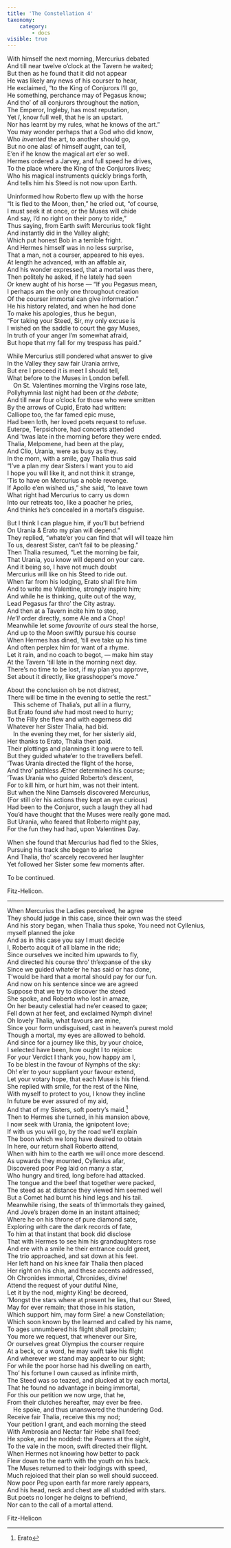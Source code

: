 ```yaml
---
title: 'The Constellation 4'
taxonomy:
    category:
        - docs
visible: true
---
```


With himself the next morning, Mercurius debated  
And till near twelve o’clock at the Tavern he waited;  
But then as he found that it did not appear  
He was likely any news of his courser to hear,  
He exclaimed, “to the King of Conjurors I’ll go,  
He something, perchance may of Pegasus know;  
And tho’ of all conjurors throughout the nation,  
The Emperor, Ingleby, has most reputation,  
Yet *I*, know full well, that he is an upstart.  
Nor has learnt by my rules, what he knows of the art.”  
You may wonder perhaps that a God who did know,  
Who *invented* the art, to another should go,  
But no one alas! of himself aught, can tell,  
E’en if he know the magical art e’er so well.  
Hermes ordered a Jarvey, and full speed he drives,  
To the place where the King of the Conjurors lives;  
Who his magical instruments quickly brings forth,  
And tells him his Steed is not now upon Earth.  
  
Uninformed how Roberto flew up with the horse  
“It is fled to the Moon, then,” he cried out, “of course,  
I must seek it <span data-tippy="directly" class="green">at once</span>, or the Muses will chide  
And say, <span data-tippy="on their steed I’d no business" class="green">I’d no right on their pony</span> to ride,”  
Thus saying, from Earth swift Mercurius took flight  
And instantly did in the Valley alight;  
Which put <span data-tippy="poor Roberto" class="green">honest Bob</span> in a terrible fright.  
And Hermes himself was in no less surprise,  
That a man, not a courser, appeared to his eyes.  
At length he advanced, with an affable air,  
And his wonder expressed, that a mortal was there,  
Then politely he asked, if he lately had seen  
Or knew aught of his horse — “If you Pegasus mean,  
I perhaps am the only one throughout creation  
Of the courser immortal can give information.”  
He his history related, and when he had done  
To make his apologies, thus he begun,  
“For taking your Steed, Sir, my only excuse is  
I wished on the saddle to court the gay Muses,  
In truth of your anger I’m somewhat afraid,  
But hope that my fall for my trespass has paid.”  
  
While Mercurius still pondered what answer to give  
In the Valley they saw fair Urania arrive,  
But ere I proceed it is meet I should tell,  
What before to the Muses in London befell.  
&emsp;On St. Valentines morning the Virgins rose late,  
Pollyhymnia last night had been *at the debate*;  
And till near four o’clock for those who were smitten  
By the arrows of Cupid, Erato had written:  
Calliope too, the far famed epic muse,  
Had been loth, her loved poets request to refuse.  
Euterpe, Terpsichore, had concerts attended  
And ’twas late in the morning before they were ended.  
Thalia, Melpomene, had been at the play,  
And Clio, Urania, were as busy as they.  
In the morn, with a smile, gay Thalia thus said  
“I’ve a plan my dear Sisters I want you to aid  
I hope you will like it, and not think it strange,  
’Tis to have on Mercurius a noble revenge.  
If Apollo e’en wished us,” she said, “to leave town  
What right had Mercurius to carry us down  
Into our retreats too, like a poacher he pries,  
And thinks he’s concealed in a mortal’s disguise.  
  
But I think I can plague him, if you’ll but befriend  
On Urania & Erato my plan will depend.”  
They replied, “whate’er you can find that will will teaze him  
To us, dearest Sister, can’t fail to be pleasing.”  
Then Thalia resumed, “Let the morning be fair,  
That Urania, you know will depend on your care.  
And it being so, I have not much doubt  
Mercurius will like on his Steed to ride out.  
When far from his lodging, Erato shall fire him  
And to write me Valentine, strongly inspire him;  
And while he is thinking, quite out of the way,  
Lead Pegasus far thro’ the City astray.  
And then at a Tavern incite him to stop,  
*He’ll* order directly, some Ale and a Chop!  
Meanwhile let some *favourite* of *ours* steal the horse,  
And up to the Moon swiftly pursue his course  
When Hermes has dined, ’till eve take up his time  
And often perplex him for want of a rhyme.  
Let it rain, and no coach to begot, — make him stay  
At the Tavern ’till late in the morning next day.  
There’s no time to be lost, if my plan you approve,  
Set about it directly, like grasshopper’s move.”  
  
About the conclusion oh be not distrest,  
There will be time in the evening to settle the rest.”  
&emsp;This scheme of Thalia’s, put all in a flurry,  
But Erato found *she* had most need to hurry;  
To the Filly she flew and with eagerness did  
Whatever her Sister Thalia, had bid.  
&emsp;In the evening they met, for her sisterly aid,  
Her thanks to Erato, Thalia then paid.  
Their plottings and plannings it long were to tell.  
But they guided whate’er to the travellers befell.  
’Twas Urania directed the flight of the horse,  
And thro’ pathless Æther determined his course;  
’Twas Urania who guided Roberto’s descent,  
For to kill him, or hurt him, was not their intent.  
But when the Nine Damsels discovered Mercurius,  
(For still o’er his actions they kept an eye curious)  
Had been to the Conjuror, such a laugh they all had  
You’d have thought that the Muses were really gone mad.  
But Urania, who feared that Roberto might pay,  
For the fun they had had, upon Valentines Day.  
  
When she found that Mercurius had fled to the Skies,  
Pursuing his track she began to arise  
And Thalia, tho’ scarcely recovered her laughter  
Yet followed her Sister some few moments after.  
  
To be continued.  
  
Fitz-Helicon.  
  
---
  
When Mercurius the Ladies perceived, he agree  
They should judge in this case, since their own was the steed  
<span data-tippy="And was giving the history" class="green">And his story began</span>, when Thalia thus spoke,  You need not Cyllenius, myself planned the joke  
And as in this case you say I must decide  
I, Roberto acquit of all blame in the ride;  
Since ourselves we incited him upwards to fly,  
And directed his course thro’ th’expanse of the sky  
Since we guided whate’er he has said or has done,  
T’would be hard that a mortal should pay for our fun.  
And now on his sentence since we are agreed  
Suppose that we try to discover the steed  
She spoke, and Roberto who lost in amaze,  
On her beauty celestial had ne’er ceased to gaze;  
Fell down at her feet, and exclaimed Nymph divine!  
Oh lovely Thalia, what favours are mine,  
Since your form undisguised, cast in heaven’s purest mold  
Though a mortal, my eyes are allowed to behold.  
And since for a journey like this, by your choice,  
I selected have been, how ought I to rejoice:  
For your Verdict I thank you, how happy am I,  
To be blest in the favour of Nymphs of the sky:  
Oh! e’er to your suppliant your favour extend,  
Let your votary hope, that each Muse is his friend.  
She replied with smile, for the rest of the Nine,  
With myself to protect to you, I know they incline  
In future be ever assured of my aid,  
And that of my Sisters, soft poetry’s maid.[^1]  
Then to Hermes she turned, in his mansion above,  
I now seek with Urania, the <span data-tippy="thundering" class="green">ignipotent</span> Iove;  
If with us you will go, by the road we’ll explain  
The boon which we long have desired to obtain  
In here, our return shall Roberto attend,  
When with him to the earth we will once more descend.  
As upwards they mounted, Cyllenius afar,  
Discovered poor Peg laid on many a star,  
Who hungry and tired, long before had attacked.  
The tongue and the beef that together were packed,  
The steed as at distance they viewed him seemed well  
But a Comet <span data-tippy="unkindly had singed off his tail" class="green">had burnt his hind legs and his tail</span>.  
Meanwhile rising, the seats of th’immortals they gained,  
And Jove’s brazen dome in an instant attained;  
Where he on his throne of pure diamond sate,  
Exploring with care the dark records of fate,  
To him at that instant that book did disclose  
That with Hermes to see him his grandaughters rose  
And ere with a smile he their entrance could greet,  
The trio approached, and sat down at his feet.  
Her left hand on his knee fair Thalia then placed  
Her right on his chin, and these accents addressed,  
Oh <span data-tippy="Grandsire" class="green">Chronides</span> immortal, Chronides, divine!  
Attend the request of your dutiful Nine,  
Let it by the nod, mighty King! be decreed,  
‘Mongst the stars where at present he lies, that our Steed,  
May for ever remain; that those in his station,  
Which support him, may form Sire! a new Constellation;  
Which soon known by the learned and called by his name,  
To ages unnumbered his flight shall proclaim;  
You more we request, that whenever our Sire,  
Or ourselves great Olympius the courser require  
At a beck, or a word, he may swift take his flight  
And wherever we stand may appear to our sight;  
For while the poor horse had his dwelling on earth,  
Tho’ his fortune I own caused as infinite mirth,  
The Steed was so teazed, and plucked at by each mortal,  
That he found no advantage in being immortal,  
For this our petition we now urge, that he,  
From their clutches hereafter, may ever be free.  
&emsp;He spoke, and thus unanswered the thundering God.  
Receive fair Thalia, receive this my nod;  
Your petition I grant, and each morning the steed  
With Ambrosia and Nectar fair Hebe shall feed;  
He spoke, and he nodded: the Powers at the sight,  
To the vale in the moon, swift directed their flight.  
When Hermes not knowing how better to pack  
Flew down to the earth with the youth on his back.  
The Muses returned to their lodgings with speed,  
Much rejoiced that their plan so well should succeed.  
Now poor Peg upon earth far more rarely appears,  
And his head, neck and chest are all studded with stars.  
But poets no longer he deigns to befriend,  
Nor can to the call of a mortal attend.  
  
Fitz-Helicon

[^1]: Erato